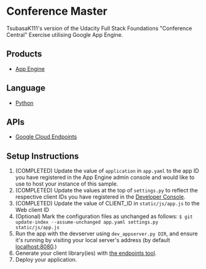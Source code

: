 # Conference Master
TsubasaK111's version of the Udacity Full Stack Foundations "Conference Central"
 Exercise utilising Google App Engine.

## Products
- [App Engine][1]

## Language
- [Python][2]

## APIs
- [Google Cloud Endpoints][3]

## Setup Instructions
1. (COMPLETED) Update the value of `application` in `app.yaml` to the app ID you
   have registered in the App Engine admin console and would like to use to host
   your instance of this sample.
1. (COMPLETED) Update the values at the top of `settings.py` to
   reflect the respective client IDs you have registered in the
   [Developer Console][4].
1. (COMPLETED) Update the value of CLIENT_ID in `static/js/app.js` to the Web client ID
1. (Optional) Mark the configuration files as unchanged as follows:
   `$ git update-index --assume-unchanged app.yaml settings.py static/js/app.js`
1. Run the app with the devserver using `dev_appserver.py DIR`, and ensure it's running by visiting
   your local server's address (by default [localhost:8080][5].)
1. Generate your client library(ies) with [the endpoints tool][6].
1. Deploy your application.


[1]: https://developers.google.com/appengine
[2]: http://python.org
[3]: https://developers.google.com/appengine/docs/python/endpoints/
[4]: https://console.developers.google.com/
[5]: https://localhost:8080/
[6]: https://developers.google.com/appengine/docs/python/endpoints/endpoints_tool
